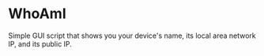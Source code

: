 # WhoAmI
Simple GUI script that shows you your device's name, its local area network IP, and its public IP. 
